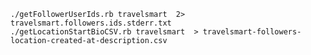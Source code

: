     ./getFollowerUserIds.rb travelsmart  2> travelsmart.followers.ids.stderr.txt
    ./getLocationStartBioCSV.rb travelsmart  > travelsmart-followers-location-created-at-description.csv
    

